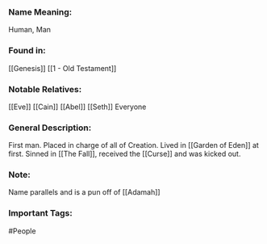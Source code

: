 ### Name Meaning:
Human, Man

### Found in:
[[Genesis]]
[[1 - Old Testament]]

### Notable Relatives:
[[Eve]]
[[Cain]]
[[Abel]]
[[Seth]]
Everyone

### General Description:
First man. Placed in charge of all of Creation. Lived in [[Garden of Eden]] at first. Sinned in [[The Fall]], received the [[Curse]] and was kicked out.

### Note:
Name parallels and is a pun off of [[Adamah]]

### Important Tags:
#People